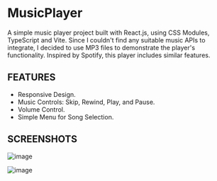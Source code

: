 # MusicPlayer

A simple music player project built with React.js, using CSS Modules, TypeScript and Vite. Since I couldn't find any suitable music APIs to integrate, I decided to use MP3 files to demonstrate the player's functionality. Inspired by Spotify, this player includes similar features.

## FEATURES

- Responsive Design.
- Music Controls: Skip, Rewind, Play, and Pause.
- Volume Control.
- Simple Menu for Song Selection.

## SCREENSHOTS

![image](https://github.com/user-attachments/assets/312cc0b3-e0c0-488d-8ae9-3aa216b3d5f6)

![image](https://github.com/user-attachments/assets/e86a6b46-f6f0-45d5-a8ad-35bfc8e14346)

